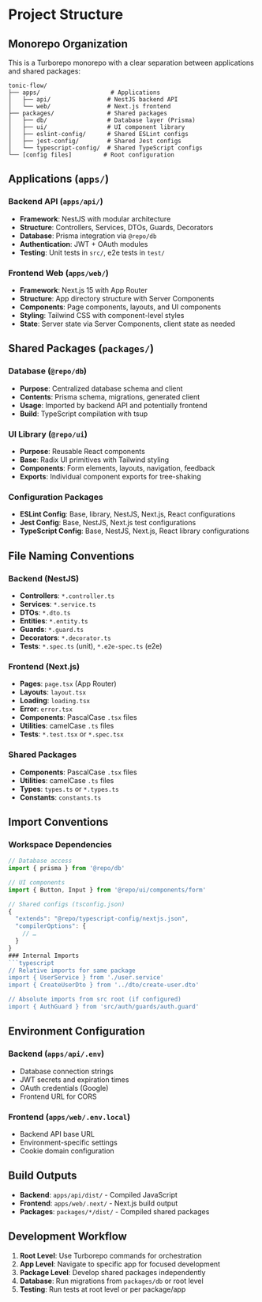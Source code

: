 # Project Structure

## Monorepo Organization

This is a Turborepo monorepo with a clear separation between applications and shared packages:

```
tonic-flow/
├── apps/                    # Applications
│   ├── api/                # NestJS backend API
│   └── web/                # Next.js frontend
├── packages/               # Shared packages
│   ├── db/                 # Database layer (Prisma)
│   ├── ui/                 # UI component library
│   ├── eslint-config/      # Shared ESLint configs
│   ├── jest-config/        # Shared Jest configs
│   └── typescript-config/  # Shared TypeScript configs
└── [config files]         # Root configuration
```

## Applications (`apps/`)

### Backend API (`apps/api/`)
- **Framework**: NestJS with modular architecture
- **Structure**: Controllers, Services, DTOs, Guards, Decorators
- **Database**: Prisma integration via `@repo/db`
- **Authentication**: JWT + OAuth modules
- **Testing**: Unit tests in `src/`, e2e tests in `test/`

### Frontend Web (`apps/web/`)
- **Framework**: Next.js 15 with App Router
- **Structure**: App directory structure with Server Components
- **Components**: Page components, layouts, and UI components
- **Styling**: Tailwind CSS with component-level styles
- **State**: Server state via Server Components, client state as needed

## Shared Packages (`packages/`)

### Database (`@repo/db`)
- **Purpose**: Centralized database schema and client
- **Contents**: Prisma schema, migrations, generated client
- **Usage**: Imported by backend API and potentially frontend
- **Build**: TypeScript compilation with tsup

### UI Library (`@repo/ui`)
- **Purpose**: Reusable React components
- **Base**: Radix UI primitives with Tailwind styling
- **Components**: Form elements, layouts, navigation, feedback
- **Exports**: Individual component exports for tree-shaking

### Configuration Packages
- **ESLint Config**: Base, library, NestJS, Next.js, React configurations
- **Jest Config**: Base, NestJS, Next.js test configurations  
- **TypeScript Config**: Base, NestJS, Next.js, React library configurations

## File Naming Conventions

### Backend (NestJS)
- **Controllers**: `*.controller.ts`
- **Services**: `*.service.ts`
- **DTOs**: `*.dto.ts`
- **Entities**: `*.entity.ts`
- **Guards**: `*.guard.ts`
- **Decorators**: `*.decorator.ts`
- **Tests**: `*.spec.ts` (unit), `*.e2e-spec.ts` (e2e)

### Frontend (Next.js)
- **Pages**: `page.tsx` (App Router)
- **Layouts**: `layout.tsx`
- **Loading**: `loading.tsx`
- **Error**: `error.tsx`
- **Components**: PascalCase `.tsx` files
- **Utilities**: camelCase `.ts` files
- **Tests**: `*.test.tsx` or `*.spec.tsx`

### Shared Packages
- **Components**: PascalCase `.tsx` files
- **Utilities**: camelCase `.ts` files
- **Types**: `types.ts` or `*.types.ts`
- **Constants**: `constants.ts`

## Import Conventions

### Workspace Dependencies
```typescript
// Database access
import { prisma } from '@repo/db'

// UI components
import { Button, Input } from '@repo/ui/components/form'

// Shared configs (tsconfig.json)
{
  "extends": "@repo/typescript-config/nextjs.json",
  "compilerOptions": {
    // …
  }
}
### Internal Imports
```typescript
// Relative imports for same package
import { UserService } from './user.service'
import { CreateUserDto } from '../dto/create-user.dto'

// Absolute imports from src root (if configured)
import { AuthGuard } from 'src/auth/guards/auth.guard'
```

## Environment Configuration

### Backend (`apps/api/.env`)
- Database connection strings
- JWT secrets and expiration times
- OAuth credentials (Google)
- Frontend URL for CORS

### Frontend (`apps/web/.env.local`)
- Backend API base URL
- Environment-specific settings
- Cookie domain configuration

## Build Outputs

- **Backend**: `apps/api/dist/` - Compiled JavaScript
- **Frontend**: `apps/web/.next/` - Next.js build output
- **Packages**: `packages/*/dist/` - Compiled shared packages

## Development Workflow

1. **Root Level**: Use Turborepo commands for orchestration
2. **App Level**: Navigate to specific app for focused development
3. **Package Level**: Develop shared packages independently
4. **Database**: Run migrations from `packages/db` or root level
5. **Testing**: Run tests at root level or per package/app